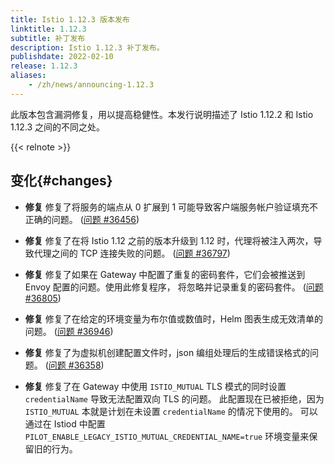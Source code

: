 ```yaml
---
title: Istio 1.12.3 版本发布
linktitle: 1.12.3
subtitle: 补丁发布
description: Istio 1.12.3 补丁发布。
publishdate: 2022-02-10
release: 1.12.3
aliases:
    - /zh/news/announcing-1.12.3
---
```


此版本包含漏洞修复，用以提高稳健性。本发行说明描述了 Istio 1.12.2 和 Istio 1.12.3 之间的不同之处。

{{< relnote >}}

## 变化{#changes}

- **修复** 修复了将服务的端点从 0 扩展到 1 可能导致客户端服务帐户验证填充不正确的问题。
  ([问题 #36456](https://github.com/istio/istio/issues/36456))

- **修复** 修复了在将 Istio 1.12 之前的版本升级到 1.12 时，代理将被注入两次，导致代理之间的 TCP 连接失败的问题。
  ([问题 #36797](https://github.com/istio/istio/pull/36797))

- **修复** 修复了如果在 Gateway 中配置了重复的密码套件，它们会被推送到 Envoy 配置的问题。使用此修复程序，
将忽略并记录重复的密码套件。
  ([问题 #36805](https://github.com/istio/istio/issues/36805))

- **修复** 修复了在给定的环境变量为布尔值或数值时，Helm 图表生成无效清单的问题。
  ([问题 #36946](https://github.com/istio/istio/issues/36946))

- **修复** 修复了为虚拟机创建配置文件时，json 编组处理后的生成错误格式的问题。
  ([问题 #36358](https://github.com/istio/istio/issues/36358))

- **修复** 修复了在 Gateway 中使用 `ISTIO_MUTUAL` TLS 模式的同时设置 `credentialName` 导致无法配置双向 TLS 的问题。
此配置现在已被拒绝，因为 `ISTIO_MUTUAL` 本就是计划在未设置 `credentialName` 的情况下使用的。
可以通过在 Istiod 中配置 `PILOT_ENABLE_LEGACY_ISTIO_MUTUAL_CREDENTIAL_NAME=true` 环境变量来保留旧的行为。
